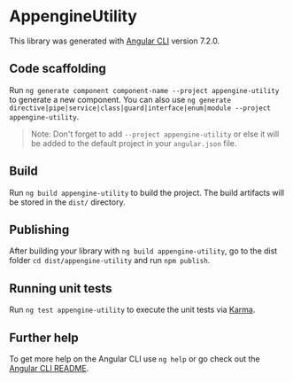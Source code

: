 # AppengineUtility

This library was generated with [Angular CLI](https://github.com/angular/angular-cli) version 7.2.0.

## Code scaffolding

Run `ng generate component component-name --project appengine-utility` to generate a new component. You can also use `ng generate directive|pipe|service|class|guard|interface|enum|module --project appengine-utility`.
> Note: Don't forget to add `--project appengine-utility` or else it will be added to the default project in your `angular.json` file. 

## Build

Run `ng build appengine-utility` to build the project. The build artifacts will be stored in the `dist/` directory.

## Publishing

After building your library with `ng build appengine-utility`, go to the dist folder `cd dist/appengine-utility` and run `npm publish`.

## Running unit tests

Run `ng test appengine-utility` to execute the unit tests via [Karma](https://karma-runner.github.io).

## Further help

To get more help on the Angular CLI use `ng help` or go check out the [Angular CLI README](https://github.com/angular/angular-cli/blob/master/README.md).

